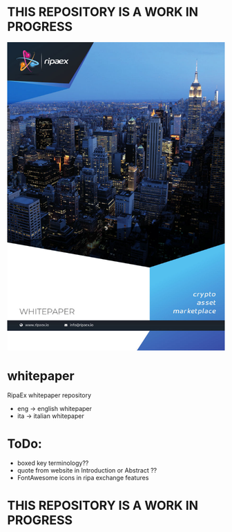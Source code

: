 # THIS REPOSITORY IS A WORK IN PROGRESS

<p align="center">
    <a href="./eng/RipaEx_WP_EN.pdf" >
        <img border="0" alt="REWPFC" src="./RipaExWPFrontCover.jpg" >
    </a>
</p>

# whitepaper
RipaEx whitepaper repository

* eng -> english whitepaper
* ita -> italian whitepaper

# ToDo:
* boxed key terminology??
* quote from website in Introduction or Abstract ??
* FontAwesome icons in ripa exchange features

# THIS REPOSITORY IS A WORK IN PROGRESS